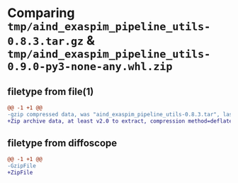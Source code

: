 # Comparing `tmp/aind_exaspim_pipeline_utils-0.8.3.tar.gz` & `tmp/aind_exaspim_pipeline_utils-0.9.0-py3-none-any.whl.zip`

## filetype from file(1)

```diff
@@ -1 +1 @@
-gzip compressed data, was "aind_exaspim_pipeline_utils-0.8.3.tar", last modified: Thu May 16 03:26:27 2024, max compression
+Zip archive data, at least v2.0 to extract, compression method=deflate
```

## filetype from diffoscope

```diff
@@ -1 +1 @@
-GzipFile
+ZipFile
```

